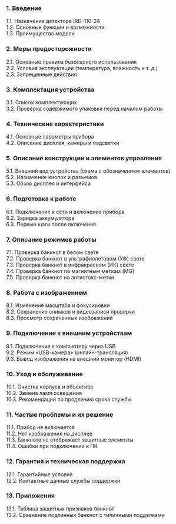 ### **1. Введение**

1.1. Назначение детектора IRD-110-24  
1.2. Основные функции и возможности  
1.3. Преимущества модели

### **2. Меры предосторожности**

2.1. Основные правила безопасного использования  
2.2. Условия эксплуатации (температура, влажность и т. д.)  
2.3. Запрещенные действия

### **3. Комплектация устройства**

3.1. Список комплектующих  
3.2. Проверка содержимого упаковки перед началом работы

### **4. Технические характеристики**

4.1. Основные параметры прибора  
4.2. Описание дисплея, камеры и подсветки

### **5. Описание конструкции и элементов управления**

5.1. Внешний вид устройства (схема с обозначением элементов)  
5.2. Назначение кнопок и разъемов  
5.3. Обзор дисплея и интерфейса

### **6. Подготовка к работе**

6.1. Подключение к сети и включение прибора  
6.2. Зарядка аккумулятора  
6.3. Первые шаги после включения

### **7. Описание режимов работы**

7.1. Проверка банкнот в белом свете  
7.2. Проверка банкнот в ультрафиолетовом (УФ) свете  
7.3. Проверка банкнот в инфракрасном (ИК) свете  
7.4. Проверка банкнот по магнитным меткам (MG)  
7.5. Проверка банкнот на антистокс-метки

### **8. Работа с изображением**

8.1. Изменение масштаба и фокусировки  
8.2. Сохранение снимков и видеозаписи проверки  
8.3. Просмотр сохраненных изображений

### **9. Подключение к внешним устройствам**

9.1. Подключение к компьютеру через USB  
9.2. Режим «USB-камера» (онлайн-трансляция)  
9.3. Вывод изображения на внешний монитор (HDMI)

### **10. Уход и обслуживание**

10.1. Очистка корпуса и объектива  
10.2. Замена ламп освещения  
10.3. Рекомендации по продлению срока службы

### **11. Частые проблемы и их решение**

11.1. Прибор не включается  
11.2. Нет изображения на дисплее  
11.3. Банкнота не отображает защитные элементы  
11.4. Ошибки при подключении к ПК

### **12. Гарантия и техническая поддержка**

12.1. Гарантийные условия  
12.2. Контактные данные службы поддержки

### **13. Приложения**

13.1. Таблица защитных признаков банкнот  
13.2. Сравнение подлинных банкнот с типичными подделками